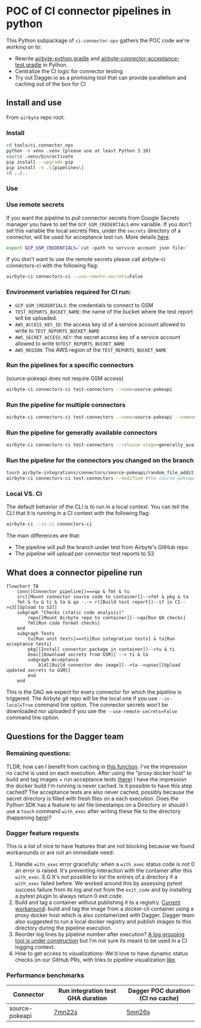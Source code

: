 # POC of CI connector pipelines in python

This Python subpackage of `ci-connector-ops` gathers the POC code we're working on to:

- Rewrite [airbyte-python.gradle](https://github.com/airbytehq/airbyte/blob/7d7e48b2a342a328fa74c6fd11a9268e1dcdcd64/buildSrc/src/main/groovy/airbyte-python.gradle) and [airbyte-connector-acceptance-test.gradle](https://github.com/airbytehq/airbyte/blob/master/buildSrc/src/main/groovy/airbyte-connector-acceptance-test.gradle) in Python.
- Centralize the CI logic for connector testing
- Try out Dagger.io as a promising tool that can provide parallelism and caching out of the box for CI

## Install and use

From `airbyte` repo root:

### Install

```bash
cd tools/ci_connector_ops
python -m venv .venv (please use at least Python 3.10)
source .venv/bin/activate
pip install --upgrade pip
pip install -e .\[pipelines\]
cd ../..
```

### Use

### Use remote secrets

If you want the pipeline to pull connector secrets from Google Secrets manager you have to set the `GCP_GSM_CREDENTIALS` env variable.
If you don't set this variable the local secrets files, under the `secrets` directory of a connector, will be used for acceptance test run.
More details [here](https://github.com/airbytehq/airbyte/blob/master/tools/ci_credentials/README.md#L20).

```bash
export GCP_GSM_CREDENTIALS=`cat <path to service account json file>`
```

If you don't want to use the remote secrets please call airbyte-ci connectors-ci with the following flag:

```bash
airbyte-ci connectors-ci --use-remote-secrets=False
```

### Environment variables required for CI run:

- `GCP_GSM_CREDENTIALS`: the credentials to connect to GSM
- `TEST_REPORTS_BUCKET_NAME`: the name of the bucket where the test report will be uploaded.
- `AWS_ACCESS_KEY_ID`: the access key id of a service account allowed to write to `TEST_REPORTS_BUCKET_NAME`
- `AWS_SECRET_ACCESS_KEY`: the secret access key of a service account allowed to write to`TEST_REPORTS_BUCKET_NAME`
- `AWS_REGION`: The AWS region of the `TEST_REPORTS_BUCKET_NAME`

### **Run the pipelines for a specific connectors**

(source-pokeapi does not require GSM access)

```bash
airbyte-ci connectors-ci test-connectors --name=source-pokeapi
```

### **Run the pipeline for multiple connectors**

```bash
airbyte-ci connectors-ci test-connectors --name=source-pokeapi --name=source-openweather
```

### **Run the pipeline for generally available connectors**

```bash
airbyte-ci connectors-ci test-connectors --release-stage=generally_available
```

### **Run the pipeline for the connectors you changed on the branch**

```bash
touch airbyte-integrations/connectors/source-pokeapi/random_file_addition.txt
airbyte-ci connectors-ci test-connectors --modified #the source-pokeapi pipeline should run
```

### Local VS. CI

The default behavior of the CLI is to run in a local context.
You can tell the CLI that it is running in a CI context with the following flag:

```bash
airbyte-ci --is-ci connectors-ci
```

The main differences are that:

- The pipeline will pull the branch under test from Airbyte's GitHub repo
- The pipeline will upload per connector test reports to S3

## What does a connector pipeline run

```mermaid
flowchart TB
    conn([Connector pipeline])==>qa & fmt & tu
    src[[Mount connector source code to container]]-->fmt & pkg & ta
    fmt & tu & ti & ta & qa -.-> r([Build test report])--if in CI-->s3[[Upload to S3]]
    subgraph "Checks (static code analysis)"
        repo[[Mount Airbyte repo to container]]-->qa[Run QA checks]
        fmt[Run code format checks]
    end
    subgraph Tests
        tu[Run unit tests]==>ti[Run integration tests] & ta[Run acceptance tests]
        pkg[[Install connector package in container]]-->tu & ti
        dsec[[Download secrets from GSM]] --> ti & ta
        subgraph Acceptance
            bld[[Build connector dev image]]-->ta-->upsec[[Upload updated secrets to GSM]]
        end
    end
```

This is the DAG we expect for every connector for which the pipeline is triggered.
The Airbyte git repo will be the local one if you use `--is-local=True` command line option.
The connector secrets won't be downloaded nor uploaded if you use the `--use-remote-secrets=False` command line option.

## Questions for the Dagger team

### Remaining questions:
TLDR; how can I benefit from caching in [this function](https://github.com/airbytehq/airbyte/blob/master/tools/ci_connector_ops/ci_connector_ops/pipelines/tests.py#L79). I've the impression no cache is used on each execution.
After using the "proxy docker host" to build and tag images + run acceptance tests ([here](https://github.com/airbytehq/airbyte/blob/master/tools/ci_connector_ops/ci_connector_ops/pipelines/tests.py#L79)) I have the impression the docker build I'm running is never cached. Is it possible to have this step cached? The acceptance tests are also never cached, possibly because the secret directory is filled with fresh files on a each execution. Does the Python SDK has a feature to set file timestamps on a Directory or should I use a `touch` command `with_exec` after writing these file to the directory (happening [here](https://github.com/airbytehq/airbyte/blob/master/tools/ci_connector_ops/ci_connector_ops/pipelines/actions/secrets.py#L38))?

### Dagger feature requests
This is a list of nice to have features that are not blocking because we found workarounds or are not an immediate need:
1. Handle `with_exec` error gracefully: when a `with_exec` status code is not 0 an error is raised. It's preventing interaction with the container after this `with_exec`. E.G It's not possible to list the entries of a directory if a `with_exec` failed before. We worked around this by assessing pytest success failure from its log and not from the `exit_code` and by installing a pytest plugin to always return 0 exit code.
2. Build and tag a container without publishing it to a registry.
[Current workaround](https://github.com/airbytehq/airbyte/blob/master/tools/ci_connector_ops/ci_connector_ops/pipelines/tests.py#L109): build and tag the image from a docker-cli container using a proxy docker host which is also containerized with Dagger. Dagger team also suggested to run a local docker registry and publish images to this directory during the pipeline execution.
3. Reorder log lines by pipeline number after execution?
[A log grouping tool is under construction](https://www.youtube.com/watch&ab_channel=Dagger) but I'm not sure its meant to be used in a CI logging context.
4. How to get access to visualizations: We'd love to have dynamic status checks on our GitHub PRs, with links to pipeline visualization [like](https://propeller.fly.dev/runs/da68273e-48d8-4354-8d8b-efaccf2792b9).


### Performance benchmarks

| Connector      | Run integration test GHA duration                                      | Dagger POC duration (CI no cache)                                      |
| -------------- | ---------------------------------------------------------------------- | ---------------------------------------------------------------------- |
| source-pokeapi | [7mn22s](https://github.com/airbytehq/airbyte/actions/runs/4395453220) | [5mn26s](https://github.com/airbytehq/airbyte/actions/runs/4403595746) |

